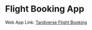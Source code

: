 <h1>Flight Booking App</h1>
<p>Web App Link: <a href="https://tardiverse-flight-booking.netlify.app/">Tardiverse Flight Booking</a></p>